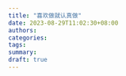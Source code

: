 ```yaml
---
title: "喜欢做就认真做"
date: 2023-08-29T11:02:30+08:00
authors: 
categories:
tags:
summary:
draft: true
---
```


